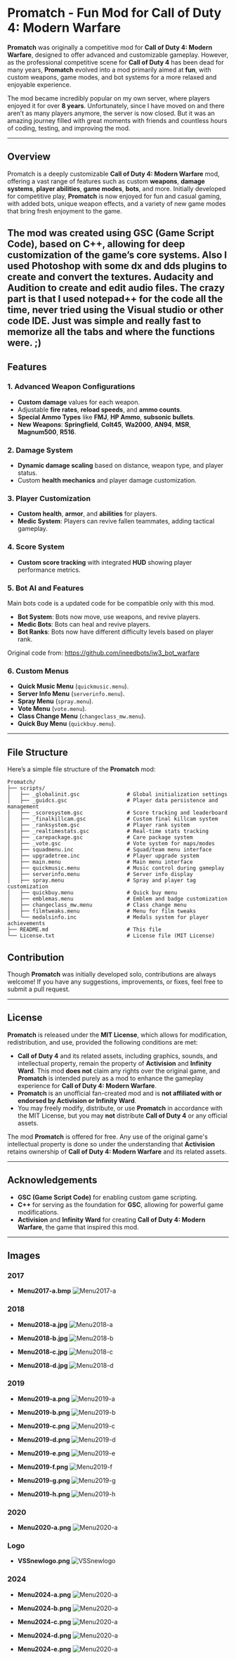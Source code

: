 # Promatch - Fun Mod for Call of Duty 4: Modern Warfare

**Promatch** was originally a competitive mod for **Call of Duty 4: Modern Warfare**, designed to offer advanced and customizable gameplay. However, as the professional competitive scene for **Call of Duty 4** has been dead for many years, **Promatch** evolved into a mod primarily aimed at **fun**, with custom weapons, game modes, and bot systems for a more relaxed and enjoyable experience.

The mod became incredibly popular on my own server, where players enjoyed it for over **8 years**. Unfortunately, since I have moved on and there aren’t as many players anymore, the server is now closed. But it was an amazing journey filled with great moments with friends and countless hours of coding, testing, and improving the mod.

---

## Overview

Promatch is a deeply customizable **Call of Duty 4: Modern Warfare** mod, offering a vast range of features such as custom **weapons**, **damage systems**, **player abilities**, **game modes**, **bots**, and more. Initially developed for competitive play, **Promatch** is now enjoyed for fun and casual gaming, with added bots, unique weapon effects, and a variety of new game modes that bring fresh enjoyment to the game.

The mod was created using GSC (Game Script Code), based on C++, allowing for deep customization of the game’s core systems.
Also I used Photoshop with some dx and dds plugins to create and convert the textures.
Audacity and Audition to create and edit audio files.
The crazy part is that I used notepad++ for the code all the time, never tried using the Visual studio or other code IDE.
Just was simple and really fast to memorize all the tabs and where the functions were. ;)
---

## Features

### 1. **Advanced Weapon Configurations**

* **Custom damage** values for each weapon.
* Adjustable **fire rates**, **reload speeds**, and **ammo counts**.
* **Special Ammo Types** like **FMJ**, **HP Ammo**, **subsonic bullets**.
* **New Weapons**: **Springfield**, **Colt45**, **Wa2000**, **AN94**, **MSR**, **Magnum500**, **R516**.

### 2. **Damage System**

* **Dynamic damage scaling** based on distance, weapon type, and player status.
* Custom **health mechanics** and player damage customization.

### 3. **Player Customization**

* **Custom health**, **armor**, and **abilities** for players.
* **Medic System**: Players can revive fallen teammates, adding tactical gameplay.

### 4. **Score System**

* **Custom score tracking** with integrated **HUD** showing player performance metrics.

### 5. **Bot AI and Features**

Main bots code is a updated code for be compatible only with this mod.
* **Bot System**: Bots now move, use weapons, and revive players.
* **Medic Bots**: Bots can heal and revive players.
* **Bot Ranks**: Bots now have different difficulty levels based on player rank.

Original code from:
https://github.com/ineedbots/iw3_bot_warfare

### 6. **Custom Menus**

* **Quick Music Menu** (`quickmusic.menu`).
* **Server Info Menu** (`serverinfo.menu`).
* **Spray Menu** (`spray.menu`).
* **Vote Menu** (`vote.menu`).
* **Class Change Menu** (`changeclass_mw.menu`).
* **Quick Buy Menu** (`quickbuy.menu`).

---

## File Structure

Here’s a simple file structure of the **Promatch** mod:

```
Promatch/
├── scripts/
│   ├── _globalinit.gsc               # Global initialization settings
│   ├── _guidcs.gsc                   # Player data persistence and management
│   ├── _scoresystem.gsc              # Score tracking and leaderboard
│   ├── _finalkillcam.gsc             # Custom final killcam system
│   ├── _ranksystem.gsc               # Player rank system
│   ├── _realtimestats.gsc            # Real-time stats tracking
│   ├── _carepackage.gsc              # Care package system
│   ├── _vote.gsc                     # Vote system for maps/modes
│   ├── squadmenu.inc                 # Squad/team menu interface
│   ├── upgradetree.inc               # Player upgrade system
│   ├── main.menu                     # Main menu interface
│   ├── quickmusic.menu               # Music control during gameplay
│   ├── serverinfo.menu               # Server info display
│   ├── spray.menu                    # Spray and player tag customization
│   ├── quickbuy.menu                 # Quick buy menu
│   ├── emblemas.menu                 # Emblem and badge customization
│   ├── changeclass_mw.menu           # Class change menu
│   ├── filmtweaks.menu               # Menu for film tweaks
│   └── medalsinfo.inc                # Medals system for player achievements
├── README.md                         # This file
└── License.txt                       # License file (MIT License)
```



## Contribution

Though **Promatch** was initially developed solo, contributions are always welcome! If you have any suggestions, improvements, or fixes, feel free to submit a pull request.

---

## License

**Promatch** is released under the **MIT License**, which allows for modification, redistribution, and use, provided the following conditions are met:

* **Call of Duty 4** and its related assets, including graphics, sounds, and intellectual property, remain the property of **Activision** and **Infinity Ward**. This mod **does not** claim any rights over the original game, and **Promatch** is intended purely as a mod to enhance the gameplay experience for **Call of Duty 4: Modern Warfare**.
* **Promatch** is an unofficial fan-created mod and is **not affiliated with or endorsed by Activision or Infinity Ward**.
* You may freely modify, distribute, or use **Promatch** in accordance with the MIT License, but you may **not** distribute **Call of Duty 4** or any official assets.

The mod **Promatch** is offered for free. Any use of the original game's intellectual property is done so under the understanding that **Activision** retains ownership of **Call of Duty 4: Modern Warfare** and its related assets.

---

## Acknowledgements

* **GSC (Game Script Code)** for enabling custom game scripting.
* **C++** for serving as the foundation for **GSC**, allowing for powerful game modifications.
* **Activision** and **Infinity Ward** for creating **Call of Duty 4: Modern Warfare**, the game that inspired this mod.

---


## Images

### 2017

- **Menu2017-a.bmp**
  ![Menu2017-a](Media/Menu2017-a.bmp)

### 2018

- **Menu2018-a.jpg**
  ![Menu2018-a](Media/Menu2018-a.jpg)

- **Menu2018-b.jpg**
  ![Menu2018-b](Media/Menu2018-b.jpg)

- **Menu2018-c.jpg**
  ![Menu2018-c](Media/Menu2018-c.jpg)

- **Menu2018-d.jpg**
  ![Menu2018-d](Media/Menu2018-d.jpg)

### 2019

- **Menu2019-a.png**
  ![Menu2019-a](Media/Menu2019-a.png)

- **Menu2019-b.png**
  ![Menu2019-b](Media/Menu2019-b.png)

- **Menu2019-c.png**
  ![Menu2019-c](Media/Menu2019-c.png)

- **Menu2019-d.png**
  ![Menu2019-d](Media/Menu2019-d.png)

- **Menu2019-e.png**
  ![Menu2019-e](Media/Menu2019-e.png)

- **Menu2019-f.png**
  ![Menu2019-f](Media/Menu2019-f.png)

- **Menu2019-g.png**
  ![Menu2019-g](Media/Menu2019-g.png)

- **Menu2019-h.png**
  ![Menu2019-h](Media/Menu2019-h.png)

### 2020

- **Menu2020-a.png**
  ![Menu2020-a](Media/Menu2020-a.png)

### Logo

- **VSSnewlogo.png**
  ![VSSnewlogo](Media/VSSnewlogo.png)
  
### 2024

- **Menu2024-a.png**
  ![Menu2020-a](Media/Menu2024-a.jpg)
  


- **Menu2024-b.png**
  ![Menu2020-a](Media/Menu2024-b.jpg)


- **Menu2024-c.png**
  ![Menu2020-a](Media/Menu2024-c.jpg)
  
  
- **Menu2024-d.png**
  ![Menu2020-a](Media/Menu2024-d.jpg)
  
  
- **Menu2024-e.png**
  ![Menu2020-a](Media/Menu2024-e.jpg)
  
  

